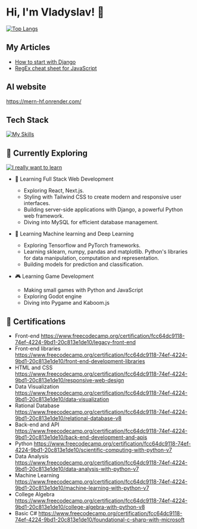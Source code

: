 # Hi, I'm Vladyslav! 👋

[![Top Langs](https://github-readme-stats.vercel.app/api/top-langs/?username=volodyslav&layout=pie)](https://github.com/anuraghazra/github-readme-stats)

## My Articles
- [How to start with Django](https://dev.to/volodyslav/how-to-start-with-django-5cp5)
- [RegEx cheat sheet for JavaScript](https://dev.to/volodyslav/regex-cheat-sheet-for-javascript-6np)

## AI website
https://mern-hf.onrender.com/

## Tech Stack
[![My Skills](https://skillicons.dev/icons?i=js,html,css,bash,c,django,fastapi,git,jest,matlab,mongodb,mysql,nodejs,postman,postgres,py,qt,react,sklearn,tailwind,tensorflow)](https://skillicons.dev)

## 🌱 Currently Exploring
[![I really want to learn](https://skillicons.dev/icons?i=blender,d3,docker,dotnet,electron,flask,cs,godot,nextjs,redis,rust,ts,threejs)](https://skillicons.dev)
- 🚀 Learning Full Stack Web Development
  - Exploring React, Next.js.
  - Styling with Tailwind CSS to create modern and responsive user interfaces.
  - Building server-side applications with Django, a powerful Python web framework.
  - Diving into MySQL for efficient database management.
    
- 🤖 Learning Machine learning and Deep Learning
  - Exploring Tensorflow and PyTorch frameworks.
  - Learning sklearn, numpy, pandas and matplotlib. Python's libraries for data manipulation, computation and representation.
  - Building models for prediction and classification.
 
- 🎮 Learning Game Development
    - Making small games with Python and JavaScript
    - Exploring Godot engine
    - Diving into Pygame and Kaboom.js

## 📑 Certifications
  - Front-end https://www.freecodecamp.org/certification/fcc64dc9118-74ef-4224-9bd1-20c813e1de10/legacy-front-end
  - Front-end libraries https://www.freecodecamp.org/certification/fcc64dc9118-74ef-4224-9bd1-20c813e1de10/front-end-development-libraries
  - HTML and CSS https://www.freecodecamp.org/certification/fcc64dc9118-74ef-4224-9bd1-20c813e1de10/responsive-web-design
  - Data Visualization https://www.freecodecamp.org/certification/fcc64dc9118-74ef-4224-9bd1-20c813e1de10/data-visualization
  - Rational Database https://www.freecodecamp.org/certification/fcc64dc9118-74ef-4224-9bd1-20c813e1de10/relational-database-v8
  - Back-end and API https://www.freecodecamp.org/certification/fcc64dc9118-74ef-4224-9bd1-20c813e1de10/back-end-development-and-apis
  - Python https://www.freecodecamp.org/certification/fcc64dc9118-74ef-4224-9bd1-20c813e1de10/scientific-computing-with-python-v7
  - Data Analysis https://www.freecodecamp.org/certification/fcc64dc9118-74ef-4224-9bd1-20c813e1de10/data-analysis-with-python-v7
  - Machine Learning https://www.freecodecamp.org/certification/fcc64dc9118-74ef-4224-9bd1-20c813e1de10/machine-learning-with-python-v7
  - College Algebra https://www.freecodecamp.org/certification/fcc64dc9118-74ef-4224-9bd1-20c813e1de10/college-algebra-with-python-v8
  - Basic C# https://www.freecodecamp.org/certification/fcc64dc9118-74ef-4224-9bd1-20c813e1de10/foundational-c-sharp-with-microsoft
